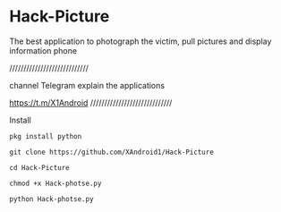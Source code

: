 # Hack-Picture
The best application to photograph the victim, pull pictures and display information phone

////////////////////////////

channel Telegram explain the applications

https://t.m/X1Android
/////////////////////////////

Install
```
pkg install python
```
```
git clone https://github.com/XAndroid1/Hack-Picture
```
```
cd Hack-Picture
```
```
chmod +x Hack-photse.py
```
```
python Hack-photse.py
```
